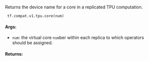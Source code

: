 Returns the device name for a core in a replicated TPU computation.

```
 tf.compat.v1.tpu.core(num)
```
#### Args:
- `num`: the virtual core `num`ber within each replica to which operators should be assigned.
#### Returns:

